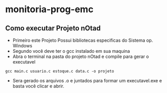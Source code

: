 # monitoria-prog-emc

## Como executar Projeto nOtad
- Primeiro este Projeto Possui bibliotecas especificas do Sistema op. Windows
- Segundo você deve ter o gcc instalado em sua maquina
- Abra o terminal na pasta do projeto  nOtad e compile para gerar o executavel
``` 
gcc main.c usuario.c estoque.c data.c -o projeto
```
- Sera gerado os arquivos .o e juntados para formar um executavel.exe e basta você clicar e abrir.
